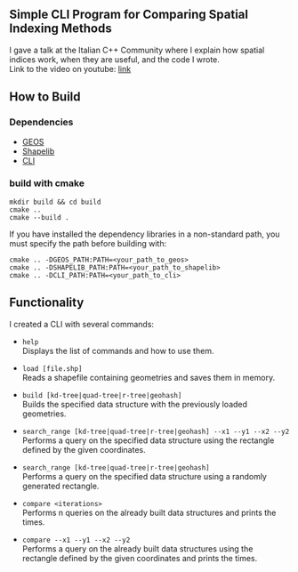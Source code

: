 ## Simple CLI Program for Comparing Spatial Indexing Methods

I gave a talk at the Italian C++ Community where I explain how spatial indices work, when they are useful, and the code I wrote.  
Link to the video on youtube: [link](https://www.youtube.com/watch?v=Cnjix7shv00&t=3111s&ab_channel=ItalianCppCommunity)

## How to Build

### Dependencies

- [GEOS](https://github.com/libgeos/geos)
- [Shapelib](https://github.com/OSGeo/shapelib)
- [CLI](https://github.com/daniele77/cli)

### build with cmake
```
mkdir build && cd build
cmake ..
cmake --build .
```

If you have installed the dependency libraries in a non-standard path, you must specify the path before building with:

```
cmake .. -DGEOS_PATH:PATH=<your_path_to_geos>
cmake .. -DSHAPELIB_PATH:PATH=<your_path_to_shapelib>
cmake .. -DCLI_PATH:PATH=<your_path_to_cli>
```

## Functionality

I created a CLI with several commands:

- `help`  
  Displays the list of commands and how to use them.

- `load [file.shp]`  
  Reads a shapefile containing geometries and saves them in memory.

- `build [kd-tree|quad-tree|r-tree|geohash]`  
  Builds the specified data structure with the previously loaded geometries.

- `search_range [kd-tree|quad-tree|r-tree|geohash] --x1 --y1 --x2 --y2`  
  Performs a query on the specified data structure using the rectangle defined by the given coordinates.

- `search_range [kd-tree|quad-tree|r-tree|geohash]`  
  Performs a query on the specified data structure using a randomly generated rectangle.

- `compare <iterations>`  
  Performs n queries on the already built data structures and prints the times.

- `compare --x1 --y1 --x2 --y2`  
  Performs a query on the already built data structures using the rectangle defined by the given coordinates and prints the times.
